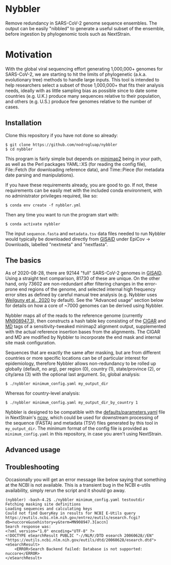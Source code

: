 # Nybbler
Remove redundancy in SARS-CoV-2 genome sequence ensembles. The output can be easily "nibbled" to generate a useful subset of the ensemble, before ingestion by phylogenomic tools such as NextStrain.

# Motivation
With the global viral sequencing effort generating 1,000,000+ genomes for SARS-CoV-2, we are starting to hit the limits of phylogenetic (a.k.a. evolutionary tree) methods to handle large inputs. This tool is intended to help researchers select a subset of those 1,000,000+ that fits their analysis needs, ideally with as little sampling bias as possible since to date some countries (e.g. U.K.) produce many sequences relative to their population, and others (e.g. U.S.) produce few genomes relative to the number of cases. 

## Installation
Clone this repository if you have not done so already:

```
$ git clone https://github.com/nodrogluap/nybbler
$ cd nybbler
```

This program is fairly simple but depends on [minimap2](https://github.com/lh3/minimap2) being in your path, as well as the Perl packages YAML::XS (for reading the config file), File::Fetch (for downloading reference data), and Time::Piece (for metadata date parsing and manipulations).

If you have these requirements already, you are good to go. If not, these requirements can be easily met with the included conda environment, with no administrator privileges required, like so:

```$ conda env create -f nybbler.yml```

Then any time you want to run the program start with:

```$ conda activate nybbler```

The input ```sequence.fasta``` and ```metadata.tsv``` data files needed to run Nybbler would typically be downloaded directly from [GISAID](https://gisaid.org/CoV2020) under EpiCov -> Downloads, labelled "nextmeta" and "nextfasta". 

## The basics
As of 2020-08-28, there are 92144 "full" SARS-CoV-2 genomes in [GISAID](https://gisaid.org/CoV2020). Using a straight text comparison, 81730 of these are unique. On the other hand, only 73602 are non-redundant after filtering changes in the error-prone end regions of the genome, and selected internal high frequency error sites as defined by careful manual tree analysis (e.g. Nybbler uses [Weilguny et al., 2020](https://github.com/W-L/ProblematicSites_SARS-CoV2) by default). See the "Advanced usage" section below for details on how a core of ~7000 genomes can be derived using Nybbler.

Nybbler maps all of the reads to the reference genome (currently [MN908947.3](https://www.ncbi.nlm.nih.gov/nuccore/MN908947)), then constructs a hash table key consisting of the [CIGAR](https://jef.works/blog/2017/03/28/CIGAR-strings-for-dummies/) and [MD](https://github.com/vsbuffalo/devnotes/wiki/The-MD-Tag-in-BAM-Files) tags of a sensitivity-tweaked minimap2 alignment output, supplemented with the actual reference insertion bases from the alignments. The CIGAR and MD are modified by Nybbler to incorporate the end mask and internal site mask configuration.

Sequences that are exactly the same after masking, but are from different countries or more specific locations can be of particular interest for epidemiology, therefore Nybbler allows non-redundancy to be rolled up globally (default, no arg), per region (0), country (1), state/province (2), or city/area (3) with the optional last argument. So, global analysis:

```
$ ./nybbler minimum_config.yaml my_output_dir
```

Whereas for country-level analysis:

```
$ ./nybbler minimum_config.yaml my_output_dir_by_country 1
```

Nybbler is designed to be compatible with the [defaults/parameters.yaml](https://github.com/nextstrain/ncov/blob/master/defaults/parameters.yaml) file in NextStrain's [ncov](https://github.com/nextstrain/ncov), which could be used for downstream processing of the sequence (FASTA) and metadata (TSV) files generated by this tool in ```my_output_dir```. The minimum format of the config file is provided as ```minimum_config.yaml``` in this repository, in case you aren't using NextStrain. 

## Advanced usage

## Troubleshooting

Occasionally you will get an error message like below saying that something at the NCBI is not available. This is a transient bug in the NCBI e-utils availability, simply rerun the script and it should go away.

```
(nybbler) -bash-4.2$ ./nybbler minimum_config.yaml testoutdir
Fetching masking site definitions
Loading sequences and calculating keys
Could not find QueryKey in results for NCBI E-Utils query https://eutils.ncbi.nlm.nih.gov/entrez/eutils/esearch.fcgi?db=nuccore&usehistory=y&term=MN908947.3[accn]
Search response was:
<?xml version="1.0" encoding="UTF-8" ?>
<!DOCTYPE eSearchResult PUBLIC "-//NLM//DTD esearch 20060628//EN" "https://eutils.ncbi.nlm.nih.gov/eutils/dtd/20060628/esearch.dtd">
<eSearchResult>
	<ERROR>Search Backend failed: Database is not supported: nuccore</ERROR>
</eSearchResult>
```
